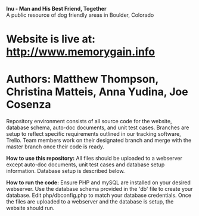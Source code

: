 <b>Inu - Man and His Best Friend, Together</b><br/>
A public resource of dog friendly areas in Boulder, Colorado<br/>

<b>Website is live at:</b> http://www.memorygain.info
========

<b>Authors:</b> Matthew Thompson, Christina Matteis, Anna Yudina, Joe Cosenza
========

Repository environment consists of all source code for the website, database schema, auto-doc documents, and unit test cases.  Branches are setup to reflect specific requirements outlined in our tracking software, Trello.  Team members work on their designated branch and merge with the master branch once their code is ready.

<b>How to use this repository:</b> All files should be uploaded to a webserver except auto-doc documents, unit test cases and database setup information.  Database setup is described below.  

<b>How to run the code:</b> Ensure PHP and mySQL are installed on your desired webserver.  Use the database schema provided in the 'db' file to create your database.  Edit php/dbconfig.php to match your database credentials.  Once the files are uploaded to a webserver and the database is setup, the website should run. 